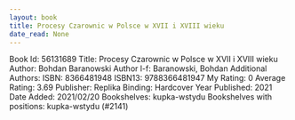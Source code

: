 ```yaml
---
layout: book
title: Procesy Czarownic w Polsce w XVII i XVIII wieku
date_read: None
---
```


Book Id: 56131689
Title: Procesy Czarownic w Polsce w XVII i XVIII wieku
Author: Bohdan Baranowski
Author l-f: Baranowski, Bohdan
Additional Authors: 
ISBN: 8366481948
ISBN13: 9788366481947
My Rating: 0
Average Rating: 3.69
Publisher: Replika 
Binding: Hardcover
Year Published: 2021
Date Added: 2021/02/20
Bookshelves: kupka-wstydu
Bookshelves with positions: kupka-wstydu (#2141)

